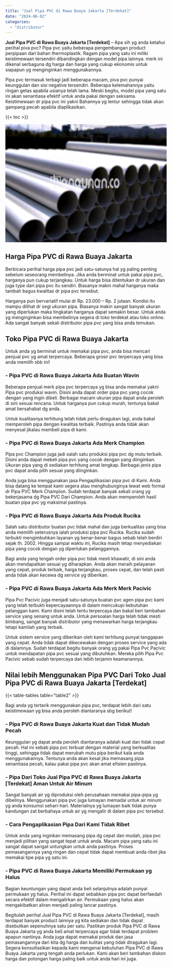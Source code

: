```yaml
---
title: "Jual Pipa PVC di Rawa Buaya Jakarta [Terdekat]"
date: "2024-06-02"
categories: 
  - "distributor"
---
```


**Jual Pipa PVC di Rawa Buaya Jakarta \[Terdekat\]** – Apa sih yg anda ketahui perihal piva pvc? Pipa pvc yaitu beberapa pengembangan product perpipaan dari bahan thermoplastik. Ragam pipa yang satu ini miliki keistimewaan tersendiri dibandingkan dengan model pipa lainnya. merk ini dikenal serbaguna dg harga dan harga yang cukup ekonomis untuk siapapun yg menginginkan menggunakannya.

Pipa pvc termasuk terbagi jadi beberapa macam, piva pvc punyai keunggulan dan sisi negative tersendiri. Beberapa kelemahannya yaitu ringan getas apabila usianya telah lama. Meski begitu, model pipa yang satu ini akan senantiasa efektif untuk anda pakai dengan seksama. Keistimewaan dr pipa pvc ini yakni Bahannya yg lentur sehingga tidak akan gampang pecah apabila diaplikasikan.

{{< toc >}}

![Jual Pipa PVC di Rawa Buaya Jakarta [Terdekat]](/images/jaul-pipa-pvc-06.png)

## Harga Pipa PVC di Rawa Buaya Jakarta

Berbicara perihal harga pipa pvc jadi satu-satunya hal yg paling penting sebelum seseorang membelinya. Jika anda berminat untuk pakai pipa pvc, harganya pun cukup terjangkau. Untuk harga bisa ditentukan dr ukuran dan juga type dari pipa pvc itu sendiri. Biasanya makin mahal harganya maka tambah bagus kwalitas dr pipa pvc tersebut.

Harganya pun bervariatif mulai dr Rp. 23.000 – Rp. 2 jutaan. Kondisi itu mampu dilihat dr segi ukuran pipa. Biasanya makin sangat banyak ukuran yang diperlukan maka tingkatan harganya dapat semakin besar. Untuk anda yg menginginkan bisa membelinya segera di toko terdekat atau toko online. Ada sangat banyak sekali distributor pipa pvc yang bisa anda temukan.

## Toko Pipa PVC di Rawa Buaya Jakarta

Untuk anda yg berminat untuk memakai pipa pvc, anda bisa mencari penjual pvc yg amat terpercaya. Beberapa grosir pvc terpercaya yang bisa anda memilih sbb ini!

### \- Pipa PVC di Rawa Buaya Jakarta Ada Buatan Wavin

Beberapa penjual merk pipa pvc terpercaya yg bisa anda memakai yakni Pipa pvc produksi wavin. Disini anda dapat order pipa pvc yang cocok dengan yang ingin dibeli. Berbagai macam ukuran pipa dapat anda peroleh di sini sesuai rencana. Untuk harganya pun cukup murah, tentunya bakal amat bersahabat dg anda.

Untuk kualitasnya terhitung telah tidak perlu diragukan lagi, anda bakal memperoleh pipa dengan kwalitas terbaik. Pastinya anda tidak akan menyesal jikalau membeli pipa di kami.

### \- Pipa PVC di Rawa Buaya Jakarta Ada Merk Champion

Pipa pvc Champion juga jadi salah satu produksi pipa pvc dg mutu terbaik. Disini anda dapat mebeli pipa pvc yang cocok dengan yang diinginkan. Ukuran pipa yang di sediakan terhitung amat lengkap. Berbagai jenis pipa pvc dapat anda pilih sesuai yang diinginkan.

Anda juga bisa menggunakan jasa Pengaplikasian pipa pvc di Kami. Anda bisa datang ke tempat kami segera atau menghubunginya lewat web formal dr Pipa PVC Merk Champion. Sudah terdapat banyak sekali orang yg bekerjasama dg Pipa PVC Dari Champion. Anda akan memperoleh hasil buatan pipa pvc yg maksimal pastinya.

### \- Pipa PVC di Rawa Buaya Jakarta Ada Produk Rucika

Salah satu distributor buatan pvc tidak mahal dan juga berkualitas yang bisa anda memilih seterusnya ialah produksi pipa pvc Rucika. Rucika sudah terbukti mengimbuhkan layanan yg benar-benar bagus sebab telah berdiri sejak th. 2002. Hingga sampai waktu ini, Rucika masih tetap menyediakan pipa yang cocok dengan yg diperlukan pelanggannya.

Bagi anda yang tengah order pipa pvc tidak mesti khawatir, di sini anda akan mendapatkan sesuai yg diharapkan. Anda akan meraih pelayanan yang cepat, produk terbaik, harga terjangkau, proses cepat, dan telah pasti anda tidak akan kecewa dg service yg diberikan.

### \- Pipa PVC di Rawa Buaya Jakarta Ada Merk Merk Pacivic

Pipa Pvc Pacivic juga menjadi satu-satunya buatan pvc agen pipa pvc kami yang telah terbukti kepercayaannya di dalam mencukupi kebutuhan pelanggan kami. Kami disini telah tentu terpercaya dan bakal beri tambahan service yang senang untuk anda. Untuk persoalan harga telah tidak mesti bimbang, sangat banyak distributor yang menawarkan harga terjangkau tetapi kamilah yang terbaik.

Untuk sistem service yang diberikan oleh kami terhitung punyai tanggapan yang cepat. Anda tidak dapat dikecewakan dengan proses service yang ada di dalamnya. Sudah terdapat begitu banyak orang yg pakai Pipa Pvc Pacivic untuk mendapatan pipa pvc sesuai yang dibutuhkan. Mereka pilih Pipa Pvc Pacivic sebab sudah terpercaya dan lebih terjamin keamanannya.

## Nilai lebih Menggunakan Pipa PVC Dari Toko Jual Pipa PVC di Rawa Buaya Jakarta \[Terdekat\]

{{< table-tables table="table2" >}}

Bagi anda yg tertarik menggunakan pipa pvc, terdapat lebih dari satu keistimewaan yg bisa anda peroleh diantaranya sbg berikut!

### \- Pipa PVC di Rawa Buaya Jakarta Kuat dan Tidak Mudah Pecah

Keunggulan yg dapat anda peroleh diantaranya adalah kuat dan tidak cepat pecah. Hal ini sebab pipa pvc terbuat dengan material yang berkualitas tinggi, sehingga tidak dapat merubah mutu pipa berikut kala anda menggunakannya. Tentunya anda akan kesal jika memasang pipa senantiasa pecah, kalau pakai pipa pvc akan amat efisien pastinya.

### \- Pipa Dari Toko Jual Pipa PVC di Rawa Buaya Jakarta \[Terdekat\] Aman Untuk Air Minum

Sangat banyak air yg diproduksi oleh perusahaan memakai pipa-pipa yg dibelinya. Menggunakan pipa pvc juga lumayan memadai untuk air minum yg anda konsumsi sehari-hari. Materialnya yg lumayan baik tidak punya kandungan zat berbahaya untuk air yg mengalir di dalam pipa pvc tersebut.

### \- Cara Pengaplikasian Pipa Dari Kami Tidak Ribet

Untuk anda yang inginkan memasang pipa dg cepat dan mudah, pipa pvc menjadi pilihan yang sangat tepat untuk anda. Macam pipa yang satu ini sangat dapat sangat untungkan untuk anda pastinya. Proses pemasangannya yang ringan dan cepat tidak dapat membuat anda ribet jika memakai tipe pipa yg satu ini.

### \- Pipa PVC di Rawa Buaya Jakarta Memiliki Permukaan yg Halus

Bagian keuntungan yang dapat anda beli selanjutnya adalah punyai permukaan yg halus. Perihal ini dapat sebabkan pipa pvc dapat berfaedah secara efektif dalam mengalirkan air. Permukaan yang halus akan mengakibatkan aliran menjadi paling lancar pastinya.

Begitulah perihal Jual Pipa PVC di Rawa Buaya Jakarta \[Terdekat\], masih terdapat banyak product lainnya yg kita sediakan dan tidak dapat disebutkan sepenuhnya satu per satu. Pastikan produk Pipa PVC di Rawa Buaya Jakarta yg anda beli amat terpercaya agar tidak terdapat problem apapun nantinya. Anda juga dapat memakai produk dan jasa pemasangannya dari kita dg harga dan kulitas yang tidak diragukan lagi. Segera konsultasikan kepada kami mengenai kebutuhan Pipa PVC di Rawa Buaya Jakarta yang tengah anda perlukan. Kami akan beri tambahan diskon harga dan potongan harga paling baik untuk anda hari ini juga.
